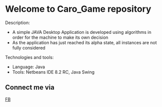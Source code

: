 # Welcome to Caro_Game repository
Description:
 * A simple JAVA Desktop Application is developed using algorithms in order for the machine to make its own decision 
 * As the application has just reached its alpha state, all instances are not fully considered
 
Technologies and tools:
 * Language: Java
 * Tools: Netbeans IDE 8.2 RC, Java Swing

## Connect me via 
[FB](https://www.facebook.com/toi.hayno)
